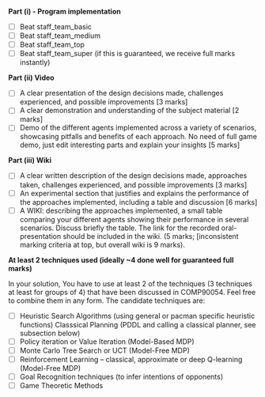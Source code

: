 
**Part (i) - Program implementation**

* [ ]  Beat staff_team_basic
* [ ]  Beat staff_team_medium
* [ ]  Beat staff_team_top
* [ ]  Beat staff_team_super (if this is guaranteed, we receive full marks instantly)

**Part (ii) Video**
* [ ] A clear presentation of the design decisions made, challenges experienced, and possible improvements [3
marks]
* [ ]  A clear demonstration and understanding of the subject material [2 marks]
* [ ]  Demo of the different agents implemented across a variety of scenarios, showcasing pitfalls and benefits of
each approach. No need of full game demo, just edit interesting parts and explain your insights [5 marks]

**Part (iii) Wiki**
* [ ] A clear written description of the design decisions made, approaches taken, challenges experienced, and
possible improvements [3 marks]
* [ ]  An experimental section that justifies and explains the performance of the approaches implemented, including
a table and discussion [6 marks]
* [ ]  A WIKI: describing the approaches implemented, a small table comparing your different agents showing
their performance in several scenarios. Discuss briefly the table. The link for the recorded oral-presentation
should be included in the wiki. (5 marks; [inconsistent marking criteria at top, but overall wiki is 9 marks).

**At least 2 techniques used (ideally ~4 done well for guaranteed full marks)**

In your solution, You have to use at least 2 of the techniques (3 techniques at least for groups of 4) that
have been discussed in COMP90054. Feel free to combine them in any form. The candidate techniques are:
* [ ] Heuristic Search Algorithms (using general or pacman specific heuristic functions)
 Classsical Planning (PDDL and calling a classical planner, see subsection below)
* [ ]  Policy iteration or Value Iteration (Model-Based MDP)
* [ ]  Monte Carlo Tree Search or UCT (Model-Free MDP)
* [ ]  Reinforcement Learning – classical, approximate or deep Q-learning (Model-Free MDP)
* [ ]  Goal Recognition techniques (to infer intentions of opponents)
* [ ]  Game Theoretic Methods